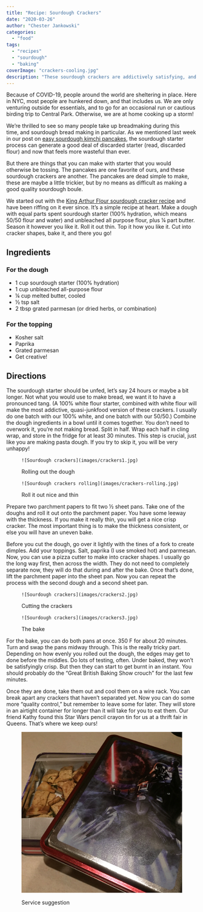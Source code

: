 ```yaml
---
title: "Recipe: Sourdough Crackers"
date: "2020-03-26"
author: "Chester Jankowski"
categories: 
  - "food"
tags: 
  - "recipes"
  - "sourdough"
  - "baking"
coverImage: "crackers-cooling.jpg"
description: "These sourdough crackers are addictively satisfying, and are another great use for sourdough starter that you might otherwise discard."
---
```


Because of COVID-19, people around the world are sheltering in place. Here in NYC, most people are hunkered down, and that includes us. We are only venturing outside for essentials, and to go for an occasional run or cautious birding trip to Central Park. Otherwise, we are at home cooking up a storm!  

We’re thrilled to see so many people take up breadmaking during this time, and sourdough bread making in particular. As we mentioned last week in our post on [easy sourdough kimchi pancakes](https://www.culturednyc.com/recipe-easy-kimchi-pancakes/), the sourdough starter process can generate a good deal of discarded starter (read, discarded flour) and now that feels more wasteful than ever.  

But there are things that you can make with starter that you would otherwise be tossing. The pancakes are one favorite of ours, and these sourdough crackers are another. The pancakes are dead simple to make, these are maybe a little trickier, but by no means as difficult as making a good quality sourdough boule.  

We started out with the [King Arthur Flour sourdough cracker recipe](https://www.kingarthurflour.com/recipes/sourdough-crackers-recipe) and have been riffing on it ever since. It’s a simple recipe at heart. Make a dough with equal parts spent sourdough starter (100% hydration, which means 50/50 flour and water) and unbleached all purpose flour, plus ¼ part butter. Season it however you like it. Roll it out thin. Top it how you like it. Cut into cracker shapes, bake it, and there you go!  

## Ingredients 

### For the dough 

- 1 cup sourdough starter (100% hydration) 
- 1 cup unbleached all-purpose flour 
- ¼ cup melted butter, cooled 
- ½ tsp salt 
- 2 tbsp grated parmesan (or dried herbs, or combination)

### For the topping 

- Kosher salt 
- Paprika 
- Grated parmesan 
- Get creative! 

## Directions 

The sourdough starter should be unfed, let’s say 24 hours or maybe a bit longer. Not what you would use to make bread, we want it to have a pronounced tang. (A 100% white flour starter, combined with white flour will make the most addictive, quasi-junkfood version of these crackers. I usually do one batch with our 100% white, and one batch with our 50/50.) Combine the dough ingredients in a bowl until it comes together. You don’t need to overwork it, you’re not making bread. Split in half. Wrap each half in cling wrap, and store in the fridge for at least 30 minutes. This step is crucial, just like you are making pasta dough. If you try to skip it, you will be very unhappy! 

<div class="two-column">

<figure>

    ![Sourdough crackers](images/crackers1.jpg)

<figcaption>Rolling out the dough</figcaption></figure>
    
<figure>

    ![Sourdough crackers rolling](images/crackers-rolling.jpg)

<figcaption>Roll it out nice and thin</figcaption></figure>

</div>

Prepare two parchment papers to fit two ½ sheet pans. Take one of the doughs and roll it out onto the parchment paper. You have some leeway with the thickness. If you make it really thin, you will get a nice crisp cracker. The most important thing is to make the thickness consistent, or else you will have an uneven bake. 

Before you cut the dough, go over it lightly with the tines of a fork to create dimples. Add your toppings. Salt, paprika (I use smoked hot) and parmesan. Now, you can use a pizza cutter to make into cracker shapes. I usually go the long way first, then across the width. They do not need to completely separate now, they will do that during and after the bake. Once that’s done, lift the parchment paper into the sheet pan. Now you can repeat the process with the second dough and a second sheet pan. 

<figure>

    ![Sourdough crackers](images/crackers2.jpg)

<figcaption>Cutting the crackers</figcaption></figure>
    
<figure>

    ![Sourdough crackers](images/crackers3.jpg)

<figcaption>The bake</figcaption></figure>

For the bake, you can do both pans at once. 350 F for about 20 minutes. Turn and swap the pans midway through. This is the really tricky part. Depending on how evenly you rolled out the dough, the edges may get to done before the middles. Do lots of testing, often. Under baked, they won’t be satisfyingly crisp. But then they can start to get burnt in an instant. You should probably do the “Great British Baking Show crouch” for the last few minutes. 

Once they are done, take them out and cool them on a wire rack. You can break apart any crackers that haven’t separated yet. Now you can do some more “quality control,” but remember to leave some for later. They will store in an airtight container for longer than it will take for you to eat them. Our friend Kathy found this Star Wars pencil crayon tin for us at a thrift fair in Queens. That’s where we keep ours!

<figure>

  ![Sourdough crackers](images/crackers4.jpg)

<figcaption>Service suggestion</figcaption></figure>
